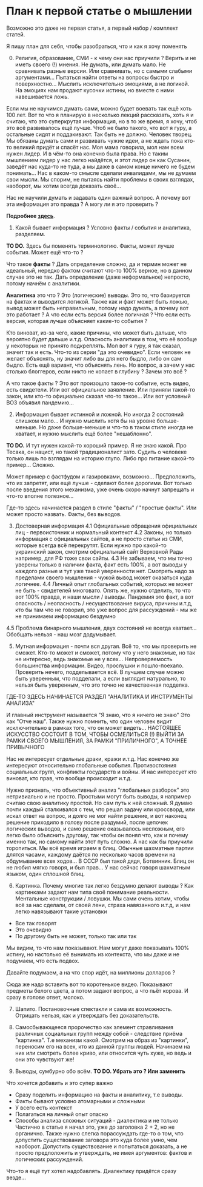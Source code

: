 # План к первой статье о мышлении

Возможно это даже не первая статья, а первый набор / комплект статей.

Я пишу план для себя, чтобы разобраться, что и как я хочу поменять

0. Религия, образование, СМИ - к чему они нас приучили ?
Верить и не иметь своего (!) мнения. Не думать, или думать мало.
Не сравнивать разные версии. Или сравнивать, но с самыми слабыми аргументами...
Пытаться найти ответы на вопросы быстро и поверхностно...
Мыслить исключительно эмоциями, а не логикой.
На эмоциях нам продают кусочки истины, но вместе с ними навешивается ложь.

Если мы не научимся думать сами, можно будет воевать так ещё хоть 100 лет.
Вот то что я планирую в несколько лекций рассказать, хоть я и считаю, что это
суперкрутая информация, но в то же время, я хочу, чтоб это всё развивалось ещё лучше.
Чтоб не было такого, что вот я гуру, а остальные сидят и поддакивают. Так быть не должно.
Человек творец. Мы обязаны думать сами и развивать чужие идеи, а не ждать пока кто-то
великий придёт и спасёт нас. Моя мама говорила, мол нам всем нужен лидер. И в чём-то
она конечно была права. Но с таким мышлением лидер у нас легко найдётся, и этот лидер
он как Сусанин, заведёт нас куда-то не туда, а мы даже в самом конце ничего не будем
понимать... Нас в каком-то смысле сделали инвалидами, мы не думаем свои мысли.
Мы спорим, не пытаясь найти проблемы в своих взглядах, наоборот, мы хотим всегда
доказать своё...

Нас не научили думать и задавать один важный вопрос.
А почему вот эта информация это правда ? А могу ли я это проверить ?

__Подробнее [здесь](./00-intro.md)__.

1. Какой бывает информация ?
Условно факты / события и аналитика, разделяем.

__TO DO.__ Здесь бы поменять терминологию.
Факты, может лучше события. Может ещё что-то ?

Что такое __факты__ ?
Дать определение сложно, да и термин может не идеальный,
нередко фактом считают что-то 100% верное, но в данном случае это не так.
Дать определение (даже неформальное) непросто, потому начнём с аналитики.

__Аналитика__ это что ? Это (логические) выводы.
Это то, что базируется на фактах и выводится логикой.
Также как и факт может быть ложью, вывод может быть неправильным,
потому надо думать, а почему вот это работает ? А что если есть версия
более логичная ? Что если есть версия, которая лучше объясняет какие-то события ?

Кто виноват, из-за чего,
какие причины, что может быть дальше, что вероятно будет дальше и.т.д.
Опасность аналитики в том, что её вообще у некоторых не принято подкреплять.
Мол вот я гуру, я так сказал, значит так и есть. Что-то из серии "да это очевидно".
Если человек не желает объяснять, ну значит либо вы для него быдло, либо он сам быдло.
Есть ещё вариант, что объяснять лень. Но вопрос, а зачем у нас столько блоггеров, если
никто не копает в глубину ? Зачем это всё ?

А что такое факты ? Это вот произошло такое-то событие, есть видео, есть свидетели.
Или вот официальное заявление. Или приняли такой-то закон,
или кто-то официально сказал что-то такое... Или вот условный ВОЗ объявил пандемию...

2. Информация бывает истинной и ложной. Но иногда 2 состояний слишком мало...
И нужно мыслить хотя бы на уровне больше-меньше. Но даже больше-меньше и что-то
в таком стиле иногда не хватает, и нужно мыслить ещё более "нешаблонно".

__TO DO.__
И тут нужен какой-то хороший пример. Я не знаю какой. Про Тесака,
он нацист, но такой традиционалист зато. Судить о человеке только лишь
по взглядам на историю глупо. Либо про питание какой-то пример... Сложно.

Может пример с фастфудом и газировками, возможно... Предположить, что их
запретят, или ещё лучше - сделают более дорогими. Вот только после введения
этого механизма, уже очень скоро начнут запрещать и что-то вполне полезное...

Где-то здесь начинается раздел в стиле  "факты" / "простые факты".
Или может просто назвать. Факты, без выводов.

3. Достоверная информация
  4.1 Официальные обращения официальных лиц - первоисточник и нормальный контекст
  4.2 Законы, но только информация с официальных сайтов, а не просто
  статьи из СМИ, которые всегда всё перекрутят. Если нужно про какой-то украинский закон,
  смотрим официальный сайт Верховной Рады например, для РФ тоже свои сайты.
  4.3 Не забываем, что мы точно уверены только в наличии факта,
  факт есть 100%, а вот выводы у каждого разные и тут уже такой уверенности нет.
  Смотреть надо за пределами своего мышления - чужой вывод может оказаться куда логичнее.
  4.4 Личный опыт глобальных событий, которых не может не быть - свидетелей многовато.
  Опять же, нужно отделить, то что вот 100% правда, и наши мысли / выводы.
  Пандемия это факт, а вот опасность / неопасность / несуществование вируса, причины и.т.д,
  кто бы там что не говорил, это уже вопрос для рассуждений - мы же не принимаем информацию
  бездумно

  4.5 Проблема бинарного мышления, двух состояний не всегда хватает...
  Обобщать нельзя - наш мозг додумывает.


5. Мутная информация - почти вся другая. Всё то, что мы проверить не сможет.
Кто-то может и сможет, потому что у него знакомые, но так не интересно, ведь
знакомые не у всех... Непроверяемость большинства информации.
Видео, прослушки и пошло-поехало. Проверить нечего, подделывается всё.
В лучшем случае можно быть уверенным, что подделали, а если выглядит
натурально, то нельзя быть уверенным, что это точно не качественная подделка.

ГДЕ-ТО ЗДЕСЬ НАЧИНАЕТСЯ РАЗДЕЛ "АНАЛИТИКА И ИНСТРУМЕНТЫ АНАЛИЗА"

И главный инструмент называется "Я знаю, что я ничего не знаю"
Это как "Отче наш". Также нужно помнить, что один человек видит
исключительно в рамках того, что он может видеть...
НАСТОЯЩЕЕ ИСКУССТВО СОСТОИТ В ТОМ, ЧТОБЫ ОСМЕЛИТЬСЯ (!)
ВЫЙТИ ЗА РАМКИ СВОЕГО МЫШЛЕНИЯ, ЗА РАМКИ "ПРИЛИЧНОГО", А ТОЧНЕЕ ПРИВЫЧНОГО

Нас не интересует отдельные драки, кражи и.т.д. Нас
конечно же интересуют относительно глобальные события.
Противостояния социальных групп, конфликты государств и войны.
И нас интересует кто виноват, кто прав, что вообще происходит и.т.д.

Нужно признать, что объективный анализ "глобальных разборок" это
нетривиально и не просто. Простыми могут быть выводы, я например считаю
свою аналитику простой. Но сам путь к ней сложный. Я думаю почти каждый
сталкивался с тем, что решал задачу или кроссворд, или искал ответ на вопрос,
и долго не мог найти решение, и вот наконец решение приходило в голову после
раздумий, после цепочек логических выводов, и само решение оказывалось несложным,
его легко было объяснить другому, так чтобы он понял что, как и почему именно так,
но самому найти этот путь сложно. А нас как бы приучили торопиться. Мы всё время
играем в блиц. Обычные шахматные партии длятся часами, каждому даётся по несколько
часов времени на обдумывание всех ходов... В СССР был такой дядя, Ботвинник.
Блиц он не любил мягко говоря, и был прав... У нас сейчас говоря шахматным
языком, один сплошной блиц.

6. Картинка. Почему многие так легко бездумно делают выводы ?
Как картинками задают нам типа своё понимание реальности.
Ментальные конструкции / ловушки.
Мы сами очень хотим, чтобы всё за нас сделали, от своей лени,
страха навязанного и.т.д, и нам легко навязывают такие установки
- Все так говорят
- Это очевидно
- По другому быть не может, только так или так

Мы видим, то что нам показывают. Нам могут даже показывать
100% истину, но настолько её вынимать из контекста, что
мы даже и не подумаем, что есть подвох.

Давайте подумаем, а на что спор идёт, на миллионы долларов ?

Сюда же надо вставить вот то коротенькое видео.
Показывают предметы белого цвета, а потом задают вопрос,
а что пьёт корова. И сразу в голове ответ, молоко.

7. Шапито. Постановочные спектакли и сама их возможность.
Отрицать нельзя, как и утверждать без доказательств.

8. Самосбывающееся пророчество как элемент стравливания различных
социальных групп между собой - следствие приёма "картинка".
Т.е механизм какой. Смотрим на образ из "картинки", переносим
его на всех, кто из данной группы людей. Начинаем на них или
смотреть более криво, или относится чуть хуже, но ведь и они
это чувствуют же!

9. Выводы, сумбурно обо всём. __TO DO. Убрать это ? Или заменить__

Что хочется добавить и это супер важно
- Сразу поделить информацию на факты и аналитику, т.е выводы.
- Факты бывают условно атомарными и сложными
- У всего есть контекст
- Полагаться на личный опыт опасно
- Способы анализа сложных ситуаций - диалектика и не только
Частично в статье я начал это, уже до заголовка 2 + 2, но не органично.
Также нужно слегка порассуждать где-то о том, что допустить существование заговора
это куда более умно, чем наоборот. Допустить существование и попытаться доказать,
а не просто предположить и утверждать, не имея аргументов: фактов и логических
рассуждений.

Что-то я ещё тут хотел надобавлять. Диалектику придётся сразу везде...
